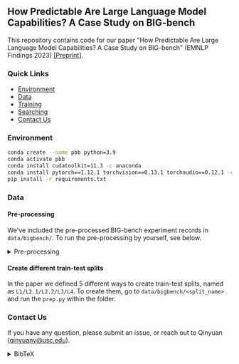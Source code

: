 ## How Predictable Are Large Language Model Capabilities? A Case Study on BIG-bench

This repository contains code for our paper "How Predictable Are Large Language Model Capabilities? A Case Study on BIG-bench" (EMNLP Findings 2023) [[Preprint]](https://arxiv.org/abs/2305.14947).

### Quick Links
- [Environment](#environment)
- [Data](#data)
- [Training](#training)
- [Searching](#searching) 
- [Contact Us](#contact-us)

### Environment
```bash
conda create --name pbb python=3.9
conda activate pbb
conda install cudatoolkit=11.3 -c anaconda
conda install pytorch==1.12.1 torchvision==0.13.1 torchaudio==0.12.1 -c pytorch
pip install -r requirements.txt
```

### Data

#### Pre-processing

We've included the pre-processed BIG-bench experiment records in `data/bigbench/`. To run the pre-processing by yourself, see below.

<details>
<summary>Pre-processing</summary>

```bash
# clone BIG-bench in a separate folder
cd ..
git clone https://github.com/google/BIG-bench.git
# come back to explogs directory and run the script
cd predicting-big-bench/data_prep
# gather experiment logs from BIG-Bench directory
python big_bench.py
# filter the logs to formulat the dataset
python filter_big_bench.py
```
The whole process will take ~2hrs.
</details>

#### Create different train-test splits
In the paper we defined 5 different ways to create train-test splits, named as `L1/L2.1/L2.2/L3/L4`. 
To create them, go to `data/bigbench/<split_name>` and run the `prep.py` within the folder.

### Contact Us

If you have any question, please submit an issue, or reach out to Qinyuan (qinyuany@usc.edu).

<details>
<summary>BibTeX</summary>

```
@article{ye2023predictable,
  title={How Predictable Are Large Language Model Capabilities? A Case Study on BIG-bench},
  author={Ye, Qinyuan and Fu, Harvey Yiyun and Ren, Xiang and Jia, Robin},
  journal={arXiv preprint arXiv:2305.14947},
  year={2023}
}
```
</details>